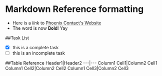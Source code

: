 # Markdown Reference formatting

* Here is a *link* to [Phoenix Contact's Website](https://www.phoenixcontact.com)
* The word is now **Bold**! Yay

##Task List
- [x] this is a complete task
- [ ] this is an incomplete task

##Table Reference
Header1|Header2
---|---
Column1 Cell1|Column2 Cell1
Column1 Cell2|Column2 Cell2
Column1 Cell3|Column2 Cell3
